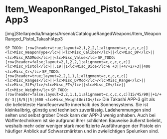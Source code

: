 # Item_WeaponRanged_Pistol_TakashiApp3

[img]Stellarpedia/Images/Arsenal/CatalogueRangedWeapons/Item_WeaponRanged_Pistol_TakashiApp3

`SP_TODO: [row(header=true;layout=2,1,2,2,1;alignment=c,c,c,c,c)]<lc>Misc_WeaponType</lc>||<lc>Misc_Caliber</lc>||<lc>Misc_DP</lc>||<lc>Misc_RADMod</lc>||<lc>Misc_Value</lc>`
`SP_TODO: [row(header=false;layout=2,1,2,2,1;alignment=c,c,c,c,c)]<lc>Misc_Pistol</lc>||.19||1<lc>Misc_Dice</lc>6 +3||+4/+2/+3||400 <lc>Misc_Cr</lc>`
`SP_TODO: [row(header=true;layout=2,2,1,1,1;alignment=c,c,c,c,c)]<lc>Misc_Ranges</lc>||<lc>Misc_DPMod</lc>/<lc>Misc_Range</lc>||<lc>Misc_StP</lc>/<lc>Misc_FT</lc>||<lc>Misc_CV</lc>||<lc>Misc_Weight</lc>`
`SP_TODO: [row(header=false;layout=2,2,1,1,1;alignment=c,c,c,c,c)]15/45/90||+1/+0/-3||8/5||5||600 <lc>Misc_WeightUnitG</lc>`
Die Takashi APP-3 gilt als die beliebteste Handfeuerwaffe innerhalb des Sonnensystems. Sie ist kleinkalibrig, günstig und technisch zuverlässig. Ladehemmungen sind selten und selbst grober Dreck kann der APP-3 wenig anhaben. Auch bei Waffentechnikern ist sie aufgrund ihrer schlichten Bauweise äußerst beliebt, weshalb mehr oder weniger stark modifizierte Ausführungen der Pistole ein häufiger Anblick auf Schwarzmärkten und in zwielichtigen Spelunken sind.